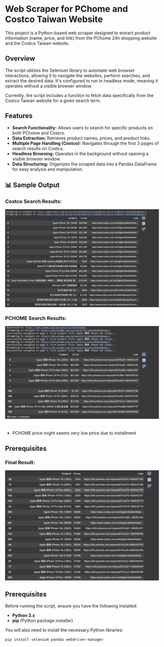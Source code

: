 # Web Scraper for PChome and Costco Taiwan Website

This project is a Python-based web scraper designed to extract product information (name, price, and link) from the PChome 24h shopping website and the Costco Taiwan website.

## Overview

The script utilizes the Selenium library to automate web browser interactions, allowing it to navigate the websites, perform searches, and extract the desired data. It's configured to run in headless mode, meaning it operates without a visible browser window.

Currently, the script includes a function to fetch data specifically from the Costco Taiwan website for a given search term.

## Features

* **Search Functionality:** Allows users to search for specific products on both PChome and Costco.
* **Data Extraction:** Retrieves product names, prices, and product links.
* **Multiple Page Handling (Costco):** Navigates through the first 3 pages of search results on Costco.
* **Headless Browsing:** Operates in the background without opening a visible browser window.
* **Data Structuring:** Organizes the scraped data into a Pandas DataFrame for easy analysis and manipulation.

## 📊 Sample Output

### Costco Search Results:

![Costco Search Result](costco_search_result.png)

### PCHOME Search Results:

![PCHOME Search Result](pchome_search_result.png)
* PCHOME price might seems very low price due to installment
## Prerequisites

### Final Result:
![Final Search Result](final_result.png)

## Prerequisites
Before running the script, ensure you have the following installed:

* **Python 3.x**
* **pip** (Python package installer)

You will also need to install the necessary Python libraries:

```bash
pip install selenium pandas webdriver-manager




